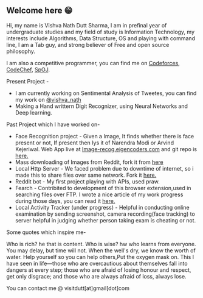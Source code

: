 ## Welcome here 😁

Hi, my name is Vishva Nath Dutt Sharma, I am in prefinal year of undergraduate studies and my field of study is Information Technology, my interests include Algorithms, Data Structure, OS and playing with command line, I am a Tab guy, and strong believer of Free and open source philosophy.

I am also a competitive programmer, you can find me on [Codeforces](http://codeforces.com/profile/v_ns), [CodeChef](https://www.codechef.com/users/v_ns), [SpOJ](http://www.spoj.com/users/v_ns/).

Present Project -
- I am currently working on Sentimental Analysis of Tweetes, you can find my work on [@vishva_nath](https://twitter.com/vishva_nath)  
- Making a Hand writtern Digit Recognizer, using Neural Networks and Deep learning.
 
Past Project which I have worked on-
- Face Recognition project - Given a Image, It finds whether there is face present or not, If present then Iys it of Narendra Modi or Arvind Kejeriwal. Web App live at [Image-recog.eigencoders.com](https://image-recog.eigencoders.com) and git repo is [here.](https://github.com/vishvanath45/Precog_Project/tree/master/face_detection)
- Mass downloading of Images from Reddit, fork it from [here](https://github.com/vishvanath45/subReddit-Images-Downloader)
- Local Http Server - We faced problem due to downtime of internet, so i made this to share files over same network. Fork it [here.](https://github.com/vishvanath45/local_http_server)
- Reddit bot - My first project playing with APIs, used praw.
- Fearch - Contribited to development of this browser extension,used in searching files over FTP. I wrote a nice article of my work progress during those days, you can read it [here.](https://vishvanathblog.wordpress.com/days-with-gsoc-heat17/)
- Local Activity Tracker (under progress) - Helpful in conducting online examination by sending screenshot, camera recording(face tracking) to server helpful in judging whether person taking exam is cheating or not.

Some quotes which inspire me- 

Who is rich? he that is content.
Who is wise? hw who learns from everyone.
You may delay, but time will not.
When the well's dry, we know the worth of water.
Help yourself so you can help others,Put the oxygen mask on.
This I have seen in life—those who are overcautious about themselves fall into dangers at every step; those who are afraid of losing honour and respect, get only disgrace; and those who are always afraid of loss, always lose.

You can contact me @ visitdutt[at]gmail[dot]com
